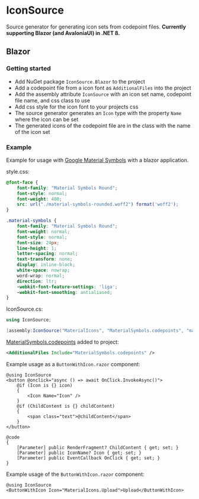 # IconSource

Source generator for generating icon sets from codepoint files.
**Currently supporting Blazor (and AvaloniaUI) in .NET 8.**

## Blazor

### Getting started

* Add NuGet package `IconSource.Blazor` to the project
* Add a codepoint file from a icon font as `AdditionalFiles` into the project
* Add the assembly attribute `IconSource` with an icon set name, codepoint file name, and css class to use
* Add css style for the icon font to your projects css
* The source generator generates an `Icon` type with the property `Name` where the icon can be set
* The generated icons of the codepoint file are in the class with the name of the icon set

### Example

Example for usage with [Google Material Symbols](https://fonts.google.com/icons) with a blazor application.

style.css:
```css
@font-face {
    font-family: "Material Symbols Round";
    font-style: normal;
    font-weight: 400;
    src: url("./material-symbols-rounded.woff2") format('woff2');
}

.material-symbols {
    font-family: "Material Symbols Round";
    font-weight: normal;
    font-style: normal;
    font-size: 24px;
    line-height: 1;
    letter-spacing: normal;
    text-transform: none;
    display: inline-block;
    white-space: nowrap;
    word-wrap: normal;
    direction: ltr;
    -webkit-font-feature-settings: 'liga';
    -webkit-font-smoothing: antialiased;
}
```

IconSource.cs:
```csharp
using IconSource;

[assembly:IconSource("MaterialIcons", "MaterialSymbols.codepoints", "material-symbols")]
```

[MaterialSymbols.codepoints](https://github.com/google/material-design-icons/tree/master/font) added to project:
```xml
<AdditionalFiles Include="MaterialSymbols.codepoints" />
```

Example usage as a `ButtonWithIcon.razor` component:
```razor
@using IconSource
<button @onclick="async () => await OnClick.InvokeAsync()">
    @if (Icon is {} icon)
    {
        <Icon Name="Icon" />
    }
    @if (ChildContent is {} childContent)
    {
        <span class="text">@childContent</span>
    }
</button>

@code
{
    [Parameter] public RenderFragment? ChildContent { get; set; }
    [Parameter] public IconName? Icon { get; set; }
    [Parameter] public EventCallback OnClick { get; set; }
}
```

Example usage of the `ButtonWithIcon.razor` component:

```razor
@using IconSource
<ButtonWithIcon Icon="MaterialIcons.Upload">Upload</ButtonWithIcon>
```
